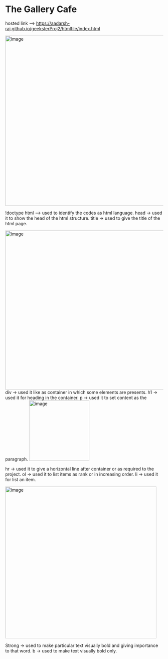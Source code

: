 # The Gallery Cafe
hosted link --> https://aadarsh-raj.github.io/geeksterProj2/htmlfile/index.html

<img width="540" alt="image" src="https://github.com/Aadarsh-Raj/geeksterProj2/assets/74525154/a5151c67-0ee2-49e0-895f-81496b0a2062">


!doctype html --> used to identify the codes as html language.
head -> used it to show the head of the html structure. 
title -> used to give the title of the html page.

<img width="505" alt="image" src="https://github.com/Aadarsh-Raj/geeksterProj2/assets/74525154/69b9363d-8b0d-4bf2-b0fe-3368b57f2114">
div -> used it like as container in which some elements are presents. 
h1 -> used it for heading in the container.
p -> used it to set content as the paragraph.

<img width="192" alt="image" src="https://github.com/Aadarsh-Raj/geeksterProj2/assets/74525154/ee7a979f-17e4-44d4-b155-dc4f886ff339">


hr -> used it to give a horizontal line after container or as required to the project.
ol -> used it to list items as rank or in increasing order.
li -> used it for list an item.


<img width="482" alt="image" src="https://github.com/Aadarsh-Raj/geeksterProj2/assets/74525154/ae416667-c670-4897-971f-de9cd206123a">

Strong -> used to make particular text visually bold and giving importance to that word.
b -> used to make text visually bold only.

